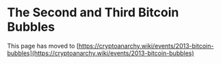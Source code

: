 
# The Second and Third Bitcoin Bubbles

This page has moved to [https://cryptoanarchy.wiki/events/2013-bitcoin-bubbles](https://cryptoanarchy.wiki/events/2013-bitcoin-bubbles)

